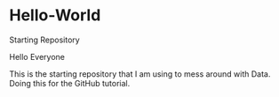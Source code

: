 # Hello-World
Starting Repository

Hello Everyone

This is the starting repository that I am using to mess around with Data. Doing this for the GitHub tutorial.
